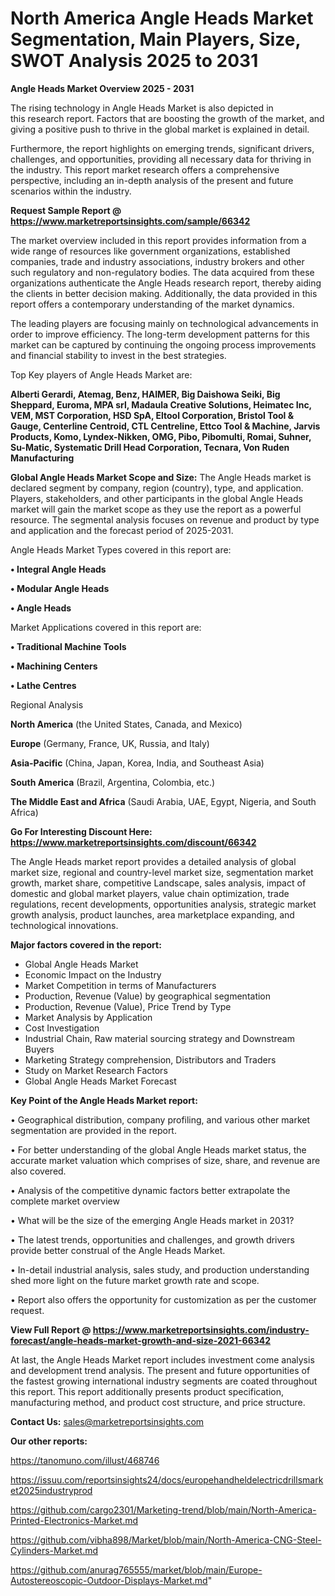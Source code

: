 # North America Angle Heads Market Segmentation, Main Players, Size, SWOT Analysis 2025 to 2031

<Strong> Angle Heads Market Overview 2025 - 2031</strong>

The rising technology in Angle Heads Market is also depicted in this research report. Factors that are boosting the growth of the market, and giving a positive push to thrive in the global market is explained in detail.

Furthermore, the report highlights on emerging trends, significant drivers, challenges, and opportunities, providing all necessary data for thriving in the industry. This report market research offers a comprehensive perspective, including an in-depth analysis of the present and future scenarios within the industry.

<strong>Request Sample Report @ <a href=https://www.marketreportsinsights.com/sample/66342>https://www.marketreportsinsights.com/sample/66342</a></strong>

The market overview included in this report provides information from a wide range of resources like government organizations, established companies, trade and industry associations, industry brokers and other such regulatory and non-regulatory bodies. The data acquired from these organizations authenticate the Angle Heads research report, thereby aiding the clients in better decision making. Additionally, the data provided in this report offers a contemporary understanding of the market dynamics.

The leading players are focusing mainly on technological advancements in order to improve efficiency. The long-term development patterns for this market can be captured by continuing the ongoing process improvements and financial stability to invest in the best strategies.

Top Key players of Angle Heads Market are:

<strong>Alberti Gerardi, Atemag, Benz, HAIMER, Big Daishowa Seiki, Big Sheppard, Euroma, MPA srl, Madaula Creative Solutions, Heimatec Inc, VEM, MST Corporation, HSD SpA, Eltool Corporation, Bristol Tool & Gauge, Centerline Centroid, CTL Centreline, Ettco Tool & Machine, Jarvis Products, Komo, Lyndex-Nikken, OMG, Pibo, Pibomulti, Romai, Suhner, Su-Matic, Systematic Drill Head Corporation, Tecnara, Von Ruden Manufacturing</strong>

<strong><b>Global Angle Heads Market Scope and Size:</b></strong>
The Angle Heads market is declared segment by company, region (country), type, and application. Players, stakeholders, and other participants in the global Angle Heads market will gain the market scope as they use the report as a powerful resource. The segmental analysis focuses on revenue and product by type and application and the forecast period of 2025-2031.

Angle Heads Market Types covered in this report are:

<strong>• Integral Angle Heads

• Modular Angle Heads

• Angle Heads</strong>

Market Applications covered in this report are:

<strong>• Traditional Machine Tools

• Machining Centers

• Lathe Centres</strong> 

Regional Analysis

<strong>North America</strong> (the United States, Canada, and Mexico)

<strong>Europe</strong> (Germany, France, UK, Russia, and Italy)

<strong>Asia-Pacific</strong> (China, Japan, Korea, India, and Southeast Asia)

<strong>South America</strong> (Brazil, Argentina, Colombia, etc.)

<strong>The Middle East and Africa</strong> (Saudi Arabia, UAE, Egypt, Nigeria, and South Africa)

<strong>Go For Interesting Discount Here: <a href=https://www.marketreportsinsights.com/discount/66342>https://www.marketreportsinsights.com/discount/66342</a></strong>

The Angle Heads market report provides a detailed analysis of global market size, regional and country-level market size, segmentation market growth, market share, competitive Landscape, sales analysis, impact of domestic and global market players, value chain optimization, trade regulations, recent developments, opportunities analysis, strategic market growth analysis, product launches, area marketplace expanding, and technological innovations.

<strong><b>Major factors covered in the report:</b></strong>
<ul>
  <li>Global Angle Heads Market </li>
  <li>Economic Impact on the Industry</li>
  <li>Market Competition in terms of Manufacturers</li>
  <li>Production, Revenue (Value) by geographical segmentation</li>
  <li>Production, Revenue (Value), Price Trend by Type</li>
  <li>Market Analysis by Application</li>
  <li>Cost Investigation</li>
  <li>Industrial Chain, Raw material sourcing strategy and Downstream Buyers</li>
  <li>Marketing Strategy comprehension, Distributors and Traders</li>
  <li>Study on Market Research Factors</li>
  <li>Global Angle Heads Market Forecast</li>
</ul>

<strong><b>Key Point of the Angle Heads Market report:</b></strong>

• Geographical distribution, company profiling, and various other market segmentation are provided in the report.

• For better understanding of the global Angle Heads market status, the accurate market valuation which comprises of size, share, and revenue are also covered.

• Analysis of the competitive dynamic factors better extrapolate the complete market overview

• What will be the size of the emerging Angle Heads market in 2031?

• The latest trends, opportunities and challenges, and growth drivers provide better construal of the Angle Heads Market.

• In-detail industrial analysis, sales study, and production understanding shed more light on the future market growth rate and scope.

• Report also offers the opportunity for customization as per the customer request.

<strong><b>View Full Report @ <a href=https://www.marketreportsinsights.com/industry-forecast/angle-heads-market-growth-and-size-2021-66342>https://www.marketreportsinsights.com/industry-forecast/angle-heads-market-growth-and-size-2021-66342</a></b></strong>


At last, the Angle Heads Market report includes investment come analysis and development trend analysis. The present and future opportunities of the fastest growing international industry segments are coated throughout this report. This report additionally presents product specification, manufacturing method, and product cost structure, and price structure.

<strong>Contact Us:</strong>
sales@marketreportsinsights.com

<strong>Our other reports:</strong>

<a href=https://tanomuno.com/illust/468746>https://tanomuno.com/illust/468746</a>

<a href=https://issuu.com/reportsinsights24/docs/europehandheldelectricdrillsmarket2025industryprod>https://issuu.com/reportsinsights24/docs/europehandheldelectricdrillsmarket2025industryprod</a>

<a href=https://github.com/cargo2301/Marketing-trend/blob/main/North-America-Printed-Electronics-Market.md>https://github.com/cargo2301/Marketing-trend/blob/main/North-America-Printed-Electronics-Market.md</a>

<a href=https://github.com/vibha898/Market/blob/main/North-America-CNG-Steel-Cylinders-Market.md>https://github.com/vibha898/Market/blob/main/North-America-CNG-Steel-Cylinders-Market.md</a>

<a href=https://github.com/anurag765555/market/blob/main/Europe-Autostereoscopic-Outdoor-Displays-Market.md>https://github.com/anurag765555/market/blob/main/Europe-Autostereoscopic-Outdoor-Displays-Market.md</a>"
